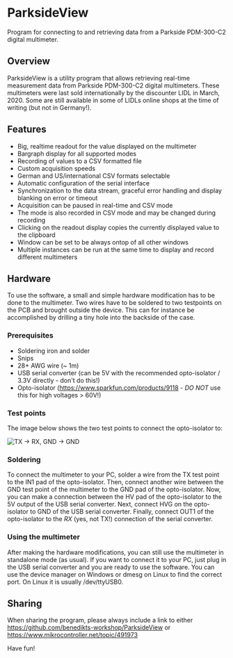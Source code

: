 # ParksideView
Program for connecting to and retrieving data from a Parkside PDM-300-C2 digital multimeter.

## Overview
ParksideView is a utility program that allows retrieving real-time measurement data from Parkside PDM-300-C2 digital multimeters.
These multimeters were last sold internationally by the discounter LIDL in March, 2020.
Some are still available in some of LIDLs online shops at the time of writing (but not in Germany!).

## Features
* Big, realtime readout for the value displayed on the multimeter
* Bargraph display for all supported modes
* Recording of values to a CSV formatted file
* Custom acquisition speeds
* German and US/international CSV formats selectable
* Automatic configuration of the serial interface
* Synchronization to the data stream, graceful error handling and display blanking on error or timeout
* Acquisition can be paused in real-time and CSV mode
* The mode is also recorded in CSV mode and may be changed during recording
* Clicking on the readout display copies the currently displayed value to the clipboard
* Window can be set to be always ontop of all other windows
* Multiple instances can be run at the same time to display and record different multimeters

## Hardware
To use the software, a small and simple hardware modification has to be done to the multimeter.
Two wires have to be soldered to two testpoints on the PCB and brought outside the device.
This can for instance be accomplished by drilling a tiny hole into the backside of the case.

### Prerequisites
* Soldering iron and solder
* Snips
* 28+ AWG wire (~ 1m)
* USB serial converter (can be 5V with the recommended opto-isolator / 3.3V directly - don't do this!)
* Opto-isolator (https://www.sparkfun.com/products/9118 - *DO NOT* use this for high voltages > 60V!)

### Test points
The image below shows the two test points to connect the opto-isolator to:

![TX -> RX, GND -> GND](https://www.mikrocontroller.net/attachment/450706/Verbindungen.jpg)

### Soldering
To connect the multimeter to your PC, solder a wire from the TX test point to the IN1 pad of the opto-isolator.
Then, connect another wire between the GND test point of the multimeter to the GND pad of the opto-isolator.
Now, you can make a connection between the HV pad of the opto-isolator to the 5V output of the USB serial converter.
Next, connect HVG on the opto-isolator to GND of the USB serial converter.
Finally, connect OUT1 of the opto-isolator to the *RX* (yes, not TX!) connection of the serial converter.

### Using the multimeter
After making the hardware modifications, you can still use the multimeter in standalone mode (as usual).
If you want to connect it to your PC, just plug in the USB serial converter and you are ready to use the software.
You can use the device manager on Windows or dmesg on Linux to find the correct port. On Linux it is usually /dev/ttyUSB0.

## Sharing
When sharing the program, please always include a link to either
https://github.com/benedikts-workshop/ParksideView or https://www.mikrocontroller.net/topic/491973

Have fun!
